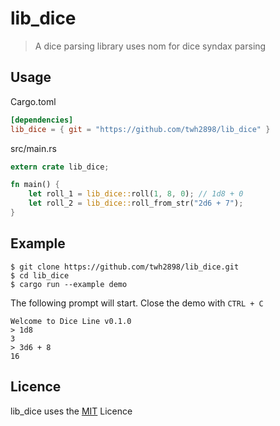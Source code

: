 # lib_dice

> A dice parsing library uses nom for dice syndax parsing

## Usage

Cargo.toml
```toml
[dependencies]
lib_dice = { git = "https://github.com/twh2898/lib_dice" }
```

src/main.rs
```rust
extern crate lib_dice;

fn main() {
	let roll_1 = lib_dice::roll(1, 8, 0); // 1d8 + 0
	let roll_2 = lib_dice::roll_from_str("2d6 + 7");
}
```

## Example

```
$ git clone https://github.com/twh2898/lib_dice.git
$ cd lib_dice
$ cargo run --example demo
```
The following prompt will start. Close the demo with `CTRL + C`
```
Welcome to Dice Line v0.1.0
> 1d8
3
> 3d6 + 8
16
```

## Licence

lib_dice uses the [MIT](LICENCE) Licence
